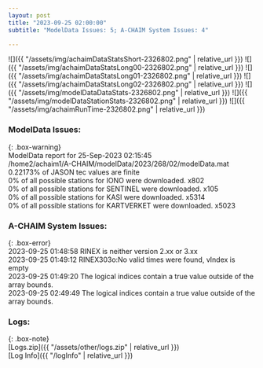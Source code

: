 ```yaml
---
layout: post
title: "2023-09-25 02:00:00"
subtitle: "ModelData Issues: 5; A-CHAIM System Issues: 4"

---
```


![]({{ "/assets/img/achaimDataStatsShort-2326802.png" | relative_url }})
![]({{ "/assets/img/achaimDataStatsLong00-2326802.png" | relative_url }})
![]({{ "/assets/img/achaimDataStatsLong01-2326802.png" | relative_url }})
![]({{ "/assets/img/achaimDataStatsLong02-2326802.png" | relative_url }})
![]({{ "/assets/img/modelDataDataStats-2326802.png" | relative_url }})
![]({{ "/assets/img/modelDataStationStats-2326802.png" | relative_url }})
![]({{ "/assets/img/achaimRunTime-2326802.png" | relative_url }})


### ModelData Issues:  
  
{: .box-warning}  
 ModelData report for 25-Sep-2023 02:15:45   
 /home2/achaim1/A-CHAIM/modelData/2023/268/02/modelData.mat   
 0.22173% of JASON tec values are finite   
 0% of all possible stations for IONO were downloaded. x802   
 0% of all possible stations for SENTINEL were downloaded. x105   
 0% of all possible stations for KASI were downloaded. x5314   
 0% of all possible stations for KARTVERKET were downloaded. x5023   
  
### A-CHAIM System Issues:  
  
{: .box-error}  
2023-09-25 01:48:58 RINEX is neither version 2.xx or 3.xx  
2023-09-25 01:49:12 RINEX303o:No valid times were found, vIndex is empty  
2023-09-25 01:49:20 The logical indices contain a true value outside of the array bounds.  
2023-09-25 02:49:49 The logical indices contain a true value outside of the array bounds.  

### Logs:  
  
{: .box-note}  
[Logs.zip]({{ "/assets/other/logs.zip" | relative_url }})  
[Log Info]({{ "/logInfo" | relative_url }})  
